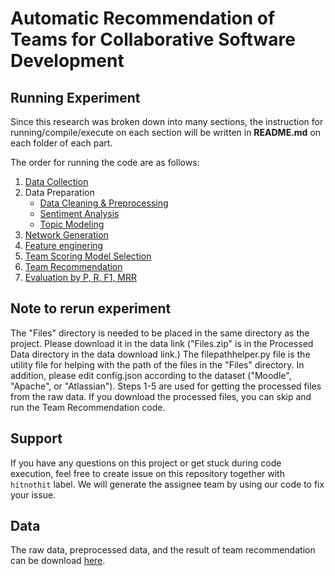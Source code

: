 # Automatic Recommendation of Teams for Collaborative Software Development

## Running Experiment
Since this research was broken down into many sections, the instruction for running/compile/execute on each section will be written in __README.md__ on each folder of each part.

The order for running the code are as follows:
1. [Data Collection](DataCollection/)
2. Data Preparation
   - [Data Cleaning & Preprocessing](DataPreparation/)
   - [Sentiment Analysis](SentimentAnalysis/)
   - [Topic Modeling](TopicModel/)
3. [Network Generation](NetworkGeneration/)
4. [Feature enginering](FeatureExtraction/)
5. [Team Scoring Model Selection](ModelSelection/)
6. [Team Recommendation](TeamRecommendation/)
7. [Evaluation by P, R, F1, MRR](Evaluation/)

## Note to rerun experiment
The "Files" directory is needed to be placed in the same directory as the project. Please download it in the data link ("Files.zip" is in the Processed Data directory in the data download link.) The filepathhelper.py file is the utility file for helping with the path of the files in the "Files" directory. In addition, please edit config.json according to the dataset ("Moodle", "Apache", or "Atlassian"). Steps 1-5 are used for getting the processed files from the raw data. If you download the processed files, you can skip and run the Team Recommendation code.

## Support
If you have any questions on this project or get stuck during code execution, feel free to create issue on this repository together with `hitnothit` label.
We will generate the assignee team by using our code to fix your issue.

## Data
The raw data, preprocessed data, and the result of team recommendation can be download [here](https://drive.google.com/drive/folders/1D12UKF_05uh4AS9XiLdocxEP8nqFcS8q?usp=sharing).
